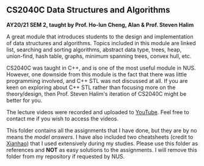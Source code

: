 ## CS2040C Data Structures and Algorithms

**AY20/21 SEM 2, taught by Prof. Ho-lun Cheng, Alan & Prof. Steven Halim**

A great module that introduces students to the design and implementation of data structures and algorithms. Topics included in this module are linked list, searching and sorting algorithms, abstract data type, trees, heap, union-find, hash table, graphs, minimum spanning trees, convex hull, etc.

CS2040C was taught in C++, and is one of the most useful module in NUS. However, one downside from this module is the fact that there was little programming involved, and C++ STL was not discussed at all. If you are keen on exploring about C++ STL rather than focusing more on the theory/design, then Prof. Steven Halim's iteration of CS2040C might be better for you.

The lecture videos were recorded and uploaded to [YouTube](https://www.youtube.com/). Feel free to contact me if you wish to access the videos.

This folder contains all the assignments that I have done, but they are by no means the *model answers*. I have also included two cheatsheets (credit to [Xianhao](https://www.comp.nus.edu.sg/~xianhao/)) that I used extensively during my studies. Please use this folder as references and **NOT** as easy solutions to the assignments. I will remove this folder from my repository if requested by NUS.
